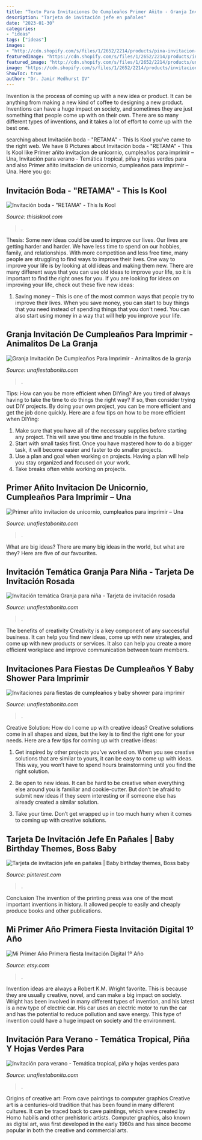 ```yaml
---
title: "Texto Para Invitaciones De Cumpleaños Primer Añito - Granja Invitación De Cumpleaños Para Imprimir"
description: "Tarjeta de invitación jefe en pañales"
date: "2023-01-30"
categories:
- "ideas"
tags: ["ideas"]
images:
- "http://cdn.shopify.com/s/files/1/2652/2214/products/pina-invitacion-verano-tropical_1200x630.jpg?v=1569399663"
featuredImage: "https://cdn.shopify.com/s/files/1/2652/2214/products/invitacion-para-imprimir-granja_1200x630.jpg?v=1569400866"
featured_image: "http://cdn.shopify.com/s/files/1/2652/2214/products/unicornio-fiesta-invitacion_1200x630.jpg?v=1569398832"
image: "https://cdn.shopify.com/s/files/1/2652/2214/products/invitacion-para-imprimir-granja-rosada_1200x630.jpg?v=1569399786"
ShowToc: true
author: "Dr. Jamir Medhurst IV"
---
```



Invention is the process of coming up with a new idea or product. It can be anything from making a new kind of coffee to designing a new product. Inventions can have a huge impact on society, and sometimes they are just something that people come up with on their own. There are so many different types of inventions, and it takes a lot of effort to come up with the best one.

	

		
searching about Invitación boda - &quot;RETAMA&quot; - This Is Kool you've came to the right web. We have 8 Pictures about Invitación boda - &quot;RETAMA&quot; - This Is Kool like Primer añito invitacion de unicornio, cumpleaños para imprimir – Una, Invitación para verano - Temática tropical, piña y hojas verdes para and also Primer añito invitacion de unicornio, cumpleaños para imprimir – Una. Here you go:
		
    
## Invitación Boda - &quot;RETAMA&quot; - This Is Kool

<img loading=lazy src="https://thisiskool.com/8304-large_default/invitacion-boda-retama.jpg" onerror="this.onerror=null;this.src='https://tse2.mm.bing.net/th?id=OIP.oY0Gp_g47ClO6Q5ttKxwQgHaHa&amp;pid=15.1';" alt="Invitación boda - &quot;RETAMA&quot; - This Is Kool">

_Source: thisiskool.com_

>. 

	

Thesis: Some new ideas could be used to improve our lives.
Our lives are getting harder and harder. We have less time to spend on our hobbies, family, and relationships. With more competition and less free time, many people are struggling to find ways to improve their lives. One way to improve your life is by looking at old ideas and making them new. There are many different ways that you can use old ideas to improve your life, so it is important to find the right ones for you. If you are looking for ideas on improving your life, check out these five new ideas: 
1) Saving money – This is one of the most common ways that people try to improve their lives. When you save money, you can start to buy things that you need instead of spending things that you don't need. You can also start using money in a way that will help you improve your life.

    
## Granja Invitación De Cumpleaños Para Imprimir - Animalitos De La Granja

<img loading=lazy src="https://cdn.shopify.com/s/files/1/2652/2214/products/invitacion-para-imprimir-granja_1200x630.jpg?v=1569400866" onerror="this.onerror=null;this.src='https://tse1.mm.bing.net/th?id=OIP.w6fPk9yPFV7iCzd-qU-k9AAAAA&amp;pid=15.1';" alt="Granja Invitación De Cumpleaños Para Imprimir - Animalitos de la granja">

_Source: unafiestabonita.com_

>. 

	

Tips: How can you be more efficient when DIYing?
Are you tired of always having to take the time to do things the right way? If so, then consider trying out DIY projects. By doing your own project, you can be more efficient and get the job done quickly. Here are a few tips on how to be more efficient when DIYing: 
1. Make sure that you have all of the necessary supplies before starting any project. This will save you time and trouble in the future.
2. Start with small tasks first. Once you have mastered how to do a bigger task, it will become easier and faster to do smaller projects. 
3. Use a plan and goal when working on projects. Having a plan will help you stay organized and focused on your work. 
4. Take breaks often while working on projects.

    
## Primer Añito Invitacion De Unicornio, Cumpleaños Para Imprimir – Una

<img loading=lazy src="http://cdn.shopify.com/s/files/1/2652/2214/products/unicornio-fiesta-invitacion_1200x630.jpg?v=1569398832" onerror="this.onerror=null;this.src='https://tse4.mm.bing.net/th?id=OIP._ZffxxhI5wzDqV8g_3pEQAAAAA&amp;pid=15.1';" alt="Primer añito invitacion de unicornio, cumpleaños para imprimir – Una">

_Source: unafiestabonita.com_

>. 

	

What are big ideas?
There are many big ideas in the world, but what are they? Here are five of our favourites.

    
## Invitación Temática Granja Para Niña - Tarjeta De Invitación Rosada

<img loading=lazy src="https://cdn.shopify.com/s/files/1/2652/2214/products/invitacion-para-imprimir-granja-rosada_1200x630.jpg?v=1569399786" onerror="this.onerror=null;this.src='https://tse3.mm.bing.net/th?id=OIP.lZcrl59qTlXXpzLeCDYC4wAAAA&amp;pid=15.1';" alt="Invitación temática Granja para niña - Tarjeta de invitación rosada">

_Source: unafiestabonita.com_

>. 

	

The benefits of creativity
Creativity is a key component of any successful business. It can help you find new ideas, come up with new strategies, and come up with new products or services. It also can help you create a more efficient workplace and improve communication between team members.

    
## Invitaciones Para Fiestas De Cumpleaños Y Baby Shower Para Imprimir

<img loading=lazy src="http://cdn.shopify.com/s/files/1/2652/2214/products/verano-tropical-fiesta-imprimir-frutas_1200x630.jpg?v=1528845486" onerror="this.onerror=null;this.src='https://tse4.mm.bing.net/th?id=OIP.riGq_1S24NGQwgA5Zt-USQAAAA&amp;pid=15.1';" alt="Invitaciones para fiestas de cumpleaños y baby shower para imprimir">

_Source: unafiestabonita.com_

>. 

	

Creative Solution: How do I come up with creative ideas?
Creative solutions come in all shapes and sizes, but the key is to find the right one for your needs. Here are a few tips for coming up with creative ideas:
1. Get inspired by other projects you’ve worked on. When you see creative solutions that are similar to yours, it can be easy to come up with ideas. This way, you won’t have to spend hours brainstorming until you find the right solution.

2. Be open to new ideas. It can be hard to be creative when everything else around you is familiar and cookie-cutter. But don’t be afraid to submit new ideas if they seem interesting or if someone else has already created a similar solution.

3. Take your time. Don’t get wrapped up in too much hurry when it comes to coming up with creative solutions.

    
## Tarjeta De Invitación Jefe En Pañales | Baby Birthday Themes, Boss Baby

<img loading=lazy src="https://i.pinimg.com/736x/78/ef/c0/78efc033cab9df06ab51b715f92dd464.jpg" onerror="this.onerror=null;this.src='https://tse3.mm.bing.net/th?id=OIP.PwrlnPY9ICIaWJxMw2RHYAHaJC&amp;pid=15.1';" alt="Tarjeta de invitación jefe en pañales | Baby birthday themes, Boss baby">

_Source: pinterest.com_

>. 

	

Conclusion
The invention of the printing press was one of the most important inventions in history. It allowed people to easily and cheaply produce books and other publications.

    
## Mi Primer Año Primera Fiesta Invitación Digital 1º Año

<img loading=lazy src="https://img.etsystatic.com/il/a55bb6/1106393685/il_570xN.1106393685_ewcq.jpg?version=1" onerror="this.onerror=null;this.src='https://tse2.mm.bing.net/th?id=OIP.cETYZKzLgAkNU7BdaqaFYwHaFt&amp;pid=15.1';" alt="Mi Primer Año Primera fiesta Invitación Digital 1º Año">

_Source: etsy.com_

>. 

	

Invention ideas are always a Robert K.M. Wright favorite. This is because they are usually creative, novel, and can make a big impact on society. Wright has been involved in many different types of invention, and his latest is a new type of electric car. His car uses an electric motor to run the car and has the potential to reduce pollution and save energy. This type of invention could have a huge impact on society and the environment.

    
## Invitación Para Verano - Temática Tropical, Piña Y Hojas Verdes Para

<img loading=lazy src="http://cdn.shopify.com/s/files/1/2652/2214/products/pina-invitacion-verano-tropical_1200x630.jpg?v=1569399663" onerror="this.onerror=null;this.src='https://tse4.mm.bing.net/th?id=OIP.4BdjhnYyOttIcL8jviV-OAAAAA&amp;pid=15.1';" alt="Invitación para verano - Temática tropical, piña y hojas verdes para">

_Source: unafiestabonita.com_

>. 

	

Origins of creative art: From cave paintings to computer graphics
Creative art is a centuries-old tradition that has been found in many different cultures. It can be traced back to cave paintings, which were created by Homo habilis and other prehistoric artists. Computer graphics, also known as digital art, was first developed in the early 1960s and has since become popular in both the creative and commercial arts.

